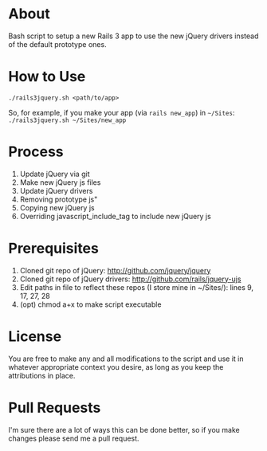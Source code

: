 About
=====
Bash script to setup a new Rails 3 app to use the new jQuery drivers instead of the default prototype ones.

How to Use
==========
`./rails3jquery.sh <path/to/app>`

So, for example, if you make your app (via `rails new_app`) in `~/Sites`:<br>
`./rails3jquery.sh ~/Sites/new_app`

Process
=======
1.  Update jQuery via git
2.  Make new jQuery js files
3.  Update jQuery drivers
4.  Removing prototype js"
5.  Copying new jQuery js
6.  Overriding javascript_include_tag to include new jQuery js

Prerequisites
=============
1.  Cloned git repo of jQuery: http://github.com/jquery/jquery
2.  Cloned git repo of jQuery drivers: http://github.com/rails/jquery-ujs
3.  Edit paths in file to reflect these repos (I store mine in ~/Sites/): lines 9, 17, 27, 28
4.  (opt) chmod a+x to make script executable

License
=======
You are free to make any and all modifications to the script and use it in whatever appropriate context you desire, as long as you keep the attributions in place.

Pull Requests
=============
I'm sure there are a lot of ways this can be done better, so if you make changes please send me a pull request.